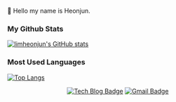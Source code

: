 👋 Hello my name is Heonjun. 

### 

### My Github Stats
[![limheonjun's GitHub stats](https://github-readme-stats.vercel.app/api?username=limheonjun&count_private=true&show_icons=true&theme=default)](https://github.com/limheonjun/github-readme-stats)

### Most Used Languages
[![Top Langs](https://github-readme-stats.vercel.app/api/top-langs/?username=limheonjun)](https://github.com/limheonjun/github-readme-stats)

<div align=center>
  
[![Tech Blog Badge](http://img.shields.io/badge/-Tech%20blog-black?style=flat-square&logo=github&link=https://emgc.tistory.com/)](https://emgc.tistory.com/) 
[![Gmail Badge](https://img.shields.io/badge/-Gmail-d14836?style=flat-square&logo=Gmail&logoColor=white&link=mailto:jumong4000@gmail.com)](mailto:jumong4000@gmail.com)
</div>
